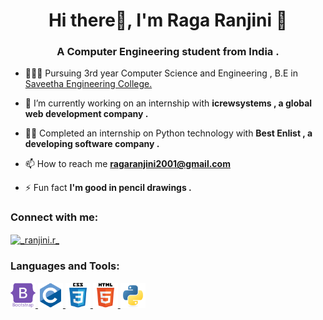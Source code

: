 <h1 align="center">Hi there👋, I'm Raga Ranjini 🤍</h1>
<h3 align="center">A Computer Engineering student from India .</h3>

- 👩🏼‍🎓 Pursuing 3rd year Computer Science and Engineering , B.E in [Saveetha Engineering College.](http://www.saveetha.ac.in/)

- 🤝 I’m currently working on an internship with **icrewsystems , a global web development company .**

- 👨‍💻 Completed an internship on Python technology with **Best Enlist , a developing software company .**

- 📫 How to reach me **ragaranjini2001@gmail.com**

- ⚡ Fun fact **I'm good in pencil drawings .**

<h3 align="left">Connect with me:</h3>
<p align="left">
<a href="https://instagram.com/_ranjini.r_" target="blank"><img align="center" src="https://raw.githubusercontent.com/rahuldkjain/github-profile-readme-generator/master/src/images/icons/Social/instagram.svg" alt="_ranjini.r_" height="30" width="40" /></a>
</p>

<h3 align="left">Languages and Tools:</h3>
<p align="left"> <a href="https://getbootstrap.com" target="_blank" rel="noreferrer"> <img src="https://raw.githubusercontent.com/devicons/devicon/master/icons/bootstrap/bootstrap-plain-wordmark.svg" alt="bootstrap" width="40" height="40"/> </a> <a href="https://www.cprogramming.com/" target="_blank" rel="noreferrer"> <img src="https://raw.githubusercontent.com/devicons/devicon/master/icons/c/c-original.svg" alt="c" width="40" height="40"/> </a> <a href="https://www.w3schools.com/css/" target="_blank" rel="noreferrer"> <img src="https://raw.githubusercontent.com/devicons/devicon/master/icons/css3/css3-original-wordmark.svg" alt="css3" width="40" height="40"/> </a> <a href="https://www.w3.org/html/" target="_blank" rel="noreferrer"> <img src="https://raw.githubusercontent.com/devicons/devicon/master/icons/html5/html5-original-wordmark.svg" alt="html5" width="40" height="40"/> </a> <a href="https://www.python.org" target="_blank" rel="noreferrer"> <img src="https://raw.githubusercontent.com/devicons/devicon/master/icons/python/python-original.svg" alt="python" width="40" height="40"/> </a> </p>
